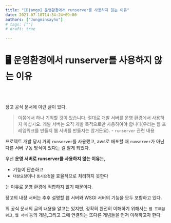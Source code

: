 ```yaml
---
title: "[Django] 운영환경에서 runserver를 사용하지 않는 이유"
date: 2021-07-18T14:34:24+09:00
authors: ["Jungminsayho"]
# tags: [""] 
# draft: true

---
```


# 🖥 운영환경에서 runserver를 사용하지 않는 이유

<br><br>

장고 공식 문서에 이런 글이 있다.
> 이쯤에서 하나 기억할 것이 있습니다. 절대로 개발 서버를 운영 환경에서 사용하지 마십시요. 개발 서버는 오직 개발 목적으로만 사용하여야 합니다(우리는 웹 프레임워크를 만들지 웹 서버를 만들지는 않거든요). - `runserver` 관련 내용

프로젝트 개발 당시 거의 `runserver`를 사용했고, aws로 배포할 때 `runserver`가 아닌 다른 서버 구동 방식이 있다는 걸 알게 되었다.

우선 **운영 서버로 runserver를 사용하지 않는 이유**는,
- 기능이 단순하고
- `대량요청`이나 `동시요청`을 효율적으로 처리하지 못한다

는 이유로 운영 환경에 적합하지 않기 때문이다.<br>

장고의 내장 서버는 추후 설명할 웹 서버와 WSGI 서버의 기능을 모두 포함하고 있다.

위 공식 문서의 글의 내용을 알고는 있지만, 정확히 완전히 이해하기 위해서는 `웹 프레임워크`, `웹 서버` 등의 개념,그리고 그에 연결되는 또다른 개념들을 먼저 이해하고자 한다.

